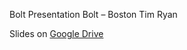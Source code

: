 Bolt Presentation
Bolt – Boston
Tim Ryan

Slides on [Google Drive](https://docs.google.com/presentation/d/1DJRwYVGGYvTLegPoxa3HpqGcQ-Pf6NPW5PGMkbPZPUo/edit?usp=sharing)
